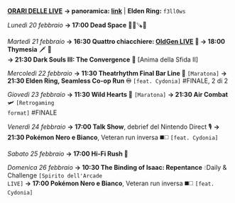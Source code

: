 <b><u>ORARI DELLE LIVE</u></b>
<b>→ panoramica: <a href="https://trello.com/b/iKwdSGf3/sabaku">link</a></b> | <b>Elden Ring:</b> <code>f3ll0ws</code>

<i>Lunedì 20 febbraio</i>
<b>→ 17:00 Dead Space</b> 🧑‍🚀🪚👾

<i>Martedì 21 febbraio</i>
<b>→ 16:30 Quattro chiacchiere: <a href="https://www.twitch.tv/oldgenproject">OldGen LIVE</a> 💬 </b>
<b>→ 18:00 Thymesia</b> 🗡 🧪  
<b>→ 21:30 Dark Souls III: The Convergence</b> 🔮
  [Anima della Sfida II]

<i>Mercoledì 22 febbraio</i>
<b>→ 11:30 Theatrhythm Final Bar Line 🎼</b> <code>[Maratona]</code>
<b>→ 21:30 Elden Ring, Seamless Co-op Run ♾</b>
 <code>[feat. Cydonia]</code> #FINALE, 2 di 2

<i>Giovedì 23 febbraio</i>
<b>→ 11:30 Wild Hearts 🐾</b> <code>[Maratona]</code>
<b>→ 21:30 Air Combat</b> 🛩️
     <code>[Retrogaming format]</code> #FINALE

<i>Venerdì 24 febbraio</i>
<b>→ 17:00 Talk Show</b>, debrief del Nintendo Direct 🎙
<b>→ 21:30  Pokémon Nero e Bianco</b>, Veteran run inversa ◼️◻️
 <code>[feat. Cydonia]</code> 

<i>Sabato 25 febbraio</i>
<b>→ 17:00 Hi-Fi Rush 🎸</b>

<i>Domenica 26 febbraio</i>
<b>→ 10:30 The Binding of Isaac: Repentance</b> 💧Daily & Challenge
     <code>[Spirito dell'Arcade LIVE]</code>
<b>→ 17:00  Pokémon Nero e Bianco</b>, Veteran run inversa ◼️◻️
 <code>[feat. Cydonia]</code> 
